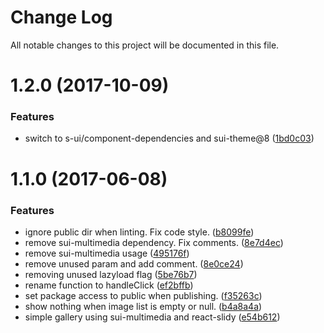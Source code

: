 # Change Log

All notable changes to this project will be documented in this file.

<a name="1.2.0"></a>
# 1.2.0 (2017-10-09)


### Features

* switch to s-ui/component-dependencies and sui-theme@8 ([1bd0c03](https://github.com/SUI-Components/sui-components/commit/1bd0c03))



<a name="1.1.0"></a>
# 1.1.0 (2017-06-08)


### Features

* ignore public dir when linting. Fix code style. ([b8099fe](https://github.com/SUI-Components/sui-components/commit/b8099fe))
* remove sui-multimedia dependency. Fix comments. ([8e7d4ec](https://github.com/SUI-Components/sui-components/commit/8e7d4ec))
* remove sui-multimedia usage ([495176f](https://github.com/SUI-Components/sui-components/commit/495176f))
* remove unused param and add comment. ([8e0ce24](https://github.com/SUI-Components/sui-components/commit/8e0ce24))
* removing unused lazyload flag ([5be76b7](https://github.com/SUI-Components/sui-components/commit/5be76b7))
* rename function to handleClick ([ef2bffb](https://github.com/SUI-Components/sui-components/commit/ef2bffb))
* set package access to public when publishing. ([f35263c](https://github.com/SUI-Components/sui-components/commit/f35263c))
* show nothing when image list is empty or null. ([b4a8a4a](https://github.com/SUI-Components/sui-components/commit/b4a8a4a))
* simple gallery using sui-multimedia and react-slidy ([e54b612](https://github.com/SUI-Components/sui-components/commit/e54b612))



